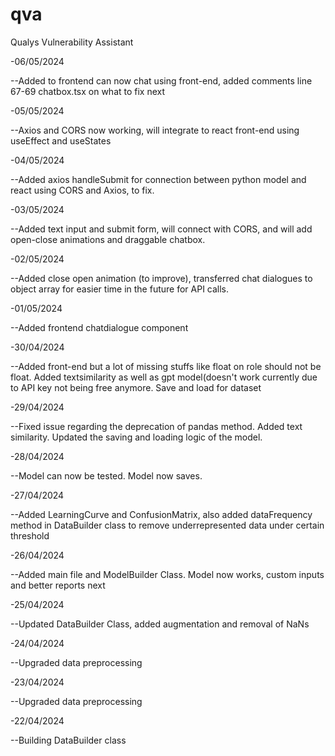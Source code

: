 # qva
Qualys Vulnerability Assistant

-06/05/2024

--Added to frontend can now chat using front-end, added comments line 67-69 chatbox.tsx on what to fix next

-05/05/2024

--Axios and CORS now working, will integrate to react front-end using useEffect and useStates

-04/05/2024

--Added axios handleSubmit for connection between python model and react using CORS and Axios, to fix.

-03/05/2024

--Added text input and submit form, will connect with CORS, and will add open-close animations and draggable chatbox.

-02/05/2024

--Added close open animation (to improve), transferred chat dialogues to object array for easier time in the future for API calls. 

-01/05/2024

--Added frontend chatdialogue component

-30/04/2024

--Added front-end but a lot of missing stuffs like float on role should not be float. Added textsimilarity as well as gpt model(doesn't work currently due to API key not being free anymore. Save and load for dataset

-29/04/2024

--Fixed issue regarding the deprecation of pandas method. Added text similarity. Updated the saving and loading logic of the model.

-28/04/2024

--Model can now be tested. Model now saves.

-27/04/2024

--Added LearningCurve and ConfusionMatrix, also added dataFrequency method in DataBuilder class to remove underrepresented data under certain threshold

-26/04/2024

--Added main file and ModelBuilder Class. Model now works, custom inputs and better reports next

-25/04/2024

--Updated DataBuilder Class, added augmentation and removal of NaNs

-24/04/2024

--Upgraded data preprocessing

-23/04/2024

--Upgraded data preprocessing

-22/04/2024

--Building DataBuilder class
